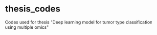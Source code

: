 # thesis_codes
Codes used for thesis "Deep learning model for tumor type classification using multiple omics"
